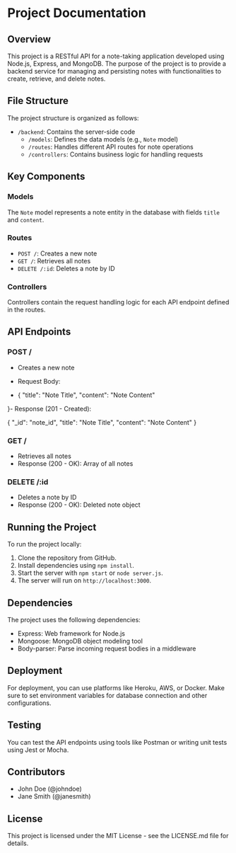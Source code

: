 # Project Documentation

## Overview
This project is a RESTful API for a note-taking application developed using Node.js, Express, and MongoDB. The purpose of the project is to provide a backend service for managing and persisting notes with functionalities to create, retrieve, and delete notes.

## File Structure
The project structure is organized as follows:
- `/backend`: Contains the server-side code
  - `/models`: Defines the data models (e.g., `Note` model)
  - `/routes`: Handles different API routes for note operations
  - `/controllers`: Contains business logic for handling requests

## Key Components
### Models
The `Note` model represents a note entity in the database with fields `title` and `content`.

### Routes
- `POST /`: Creates a new note
- `GET /`: Retrieves all notes
- `DELETE /:id`: Deletes a note by ID

### Controllers
Controllers contain the request handling logic for each API endpoint defined in the routes.

## API Endpoints
### POST /
- Creates a new note
- Request Body:

- {
"title": "Note Title",
"content": "Note Content"

}- Response (201 - Created):

{
"_id": "note_id",
"title": "Note Title",
"content": "Note Content"
}


### GET /
- Retrieves all notes
- Response (200 - OK): Array of all notes

### DELETE /:id
- Deletes a note by ID
- Response (200 - OK): Deleted note object

## Running the Project
To run the project locally:
1. Clone the repository from GitHub.
2. Install dependencies using `npm install`.
3. Start the server with `npm start` or `node server.js`.
4. The server will run on `http://localhost:3000`.

## Dependencies
The project uses the following dependencies:
- Express: Web framework for Node.js
- Mongoose: MongoDB object modeling tool
- Body-parser: Parse incoming request bodies in a middleware

## Deployment
For deployment, you can use platforms like Heroku, AWS, or Docker. Make sure to set environment variables for database connection and other configurations.

## Testing
You can test the API endpoints using tools like Postman or writing unit tests using Jest or Mocha.

## Contributors
- John Doe (@johndoe)
- Jane Smith (@janesmith)

## License
This project is licensed under the MIT License - see the LICENSE.md file for details.
